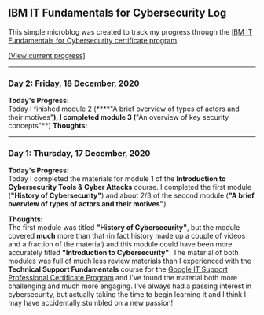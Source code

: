## IBM IT Fundamentals for Cybersecurity Log
This simple microblog was created to track my progress through the [IBM IT Fundamentals for Cybersecurity certificate program](https://www.ibm.com/training/badge/aa8b45a3-df14-4874-87bc-5b8c1276407e). 

[[View current progress]](it-fundamentals-for-cybersecurity-progress.md) 

<!-- 
### Day 5: Wednesday, 16 December, 2020
**Today's Progress:**  
Today I completed weeks 5 and 6 of the *Technical Support Fundamentals* course, which covered software and troubleshooting. As a result, I have now completed the *Technical Support Fundamentals* course in it's entirety with an overall score of 100%. Completing this course felt really good today, and I was looking forward to jumping into next course on networking tomorrow morning. I learned, however, that my financial aid approval was only for the first course and before I can go onto the next course I must apply for another round of financial aid and wait 15 days to find out if I am approved or not. I have completed that application and should have an answer on 31 December, 2020.

**Thoughts:**  
It felt good completing this course, although I felt the material was all a bit too basic for my experience level. My knowledge and skills are certainly not advanced or cutting edge, but they are more intermediate than this course was targeted towards. I still hope that the subsequent courses increase in complexity, and I hope I am approved for the next course *The Bits and Bytes of Computer Networking*. I also think I may apply for financial aid for the following courses one day at at time for the next several days.
-->
<!-- 
---
### Day 4: Tuesday, 15 December, 2020
**Today's Progress:**  
Today I completed week 4 of the *Technical Support Fundamentals* course, which gave a broad overview of networks. 

**Thoughts**  
While I've found the topics of most of the material interesting (if not always new), but networking is just one of those topics that I enjoy a bit more than others. I was part of a network administration program at Heald College circa 2004, so a lot of the really basics of network fundamentals weren't new to me, although IoT wasn't a thing back then and IPv6 was something we talked about being on the horizon, but it was not something that had much use yet. Overall the material for the networking course lacked the depth I would have hoped for, but there are courses on networking and cyber security later in the certificate program, so I'm assuming all of the materials for the first 6 lessons are surface level and that once I get to the second course devoted to networking in a couple of days, things will start going a bit deeper.
--->
<!-- 
---
### Day 3: Monday, 14 December, 2020
**Today's Progress:**  
Today I completed week 3 of the *Technical Support Fundamentals* course, which covered operating systems. Today's materials, like much of the preceeding material, was mostly review for me. The assessment for the week required me to created a new file in both a Windows 10 and a Linux CLI environment. The task itself was obviously incredibly easy, but I did learn a little in the process because I needed to install and setup Microsoft Remote Desktop for macOS in order to connect to a virtual machine to perform the Windows task, which while not complicated, was a new experience for me. Using Terminal to connect to the Linux machine via SSH was obviously much quicker as I'm fairly experienced with the command line and I didn't need to install any third-party software to complete the task.

**Thoughts:**  
It's obvious that this course material is design to build upon itself, so we need to start with the most basic of basics, and while I'm finding the material just interesting enough to keep me engaged, I'm hoping that the material will become more complicated and present more of a challenge as it progresses. On one hand, completing this material may be useful whether I learn much or not, because it will present me with a certificate at the end to show that I am competant in the skills at hand; on the other hand, if I'm going to devote all this time and energy into learning something, I'm hopeful that there will be some real **learning** that comes into play for me at some point. It's also just possible that, having a background in IT and having worked in various entry-level tech roles over the last couple of decades has given me more knowledge than I realized I had.
-->
---
### Day 2: Friday, 18 December, 2020
**Today's Progress:**  
Today I finished module 2 (****"A brief overview of types of actors and their motives"**), I completed module 3 (**"An overview of key security concepts"**)
**Thoughts:**  


---
### Day 1: Thursday, 17 December, 2020
**Today's Progress:**  
Today I completed the materials for module 1 of the **Introduction to Cybersecurity Tools & Cyber Attacks** course. I completed the first module (**"History of Cybersecurity"**) and about 2/3 of the second module (**"A brief overview of types of actors and their motives"**).

**Thoughts:**  
The first module was titled **"History of Cybersecurity"**, but the module covered **much** more than that (in fact history made up a couple of videos and a fraction of the material) and this module could have been more accurately titled **"Introduction to Cybersecurity"**. The material of both modules was full of much less review materials than I experienced with the **Technical Support Fundamentals** course for the [Google IT Support Professional Certificate Program](it-support-pro-certificate-progress.md) and I've found the material both more challenging and much more engaging. I've always had a passing interest in cybersecurity, but actually taking the time to begin learning it and I think I may have accidentally stumbled on a new passion!

